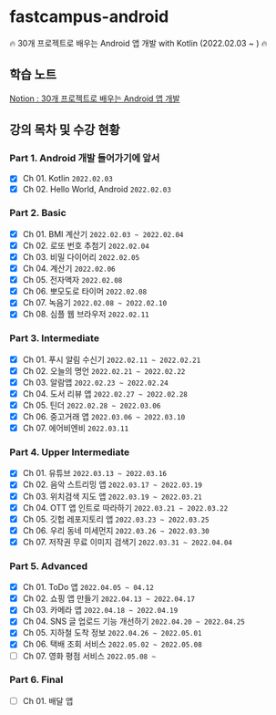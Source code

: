 # fastcampus-android
🔥 30개 프로젝트로 배우는 Android 앱 개발 with Kotlin (2022.02.03 ~ ) 🔥 

## 학습 노트
[Notion : 30개 프로젝트로 배우는 Android 앱 개발](https://android-study.notion.site/30-Android-5635997afbcc49afb2293211d0f30084)

## 강의 목차 및 수강 현황

### Part 1. Android 개발 들어가기에 앞서
- [X] Ch 01. Kotlin `2022.02.03`
- [X] Ch 02. Hello World, Android `2022.02.03`

### Part 2. Basic
- [X] Ch 01. BMI 계산기 `2022.02.03 ~ 2022.02.04`
- [X] Ch 02. 로또 번호 추첨기 `2022.02.04`
- [X] Ch 03. 비밀 다이어리 `2022.02.05`
- [X] Ch 04. 계산기 `2022.02.06`
- [X] Ch 05. 전자액자 `2022.02.08`
- [X] Ch 06. 뽀모도로 타이머 `2022.02.08`
- [X] Ch 07. 녹음기 `2022.02.08 ~ 2022.02.10`
- [X] Ch 08. 심플 웹 브라우저 `2022.02.11`

### Part 3. Intermediate
- [X] Ch 01. 푸시 알림 수신기 `2022.02.11 ~ 2022.02.21`
- [X] Ch 02. 오늘의 명언 `2022.02.21 ~ 2022.02.22`
- [X] Ch 03. 알람앱 `2022.02.23 ~ 2022.02.24`
- [X] Ch 04. 도서 리뷰 앱 `2022.02.27 ~ 2022.02.28`
- [X] Ch 05. 틴더 `2022.02.28 ~ 2022.03.06`
- [X] Ch 06. 중고거래 앱 `2022.03.06 ~ 2022.03.10`
- [X] Ch 07. 에어비엔비 `2022.03.11`

### Part 4. Upper Intermediate
- [X] Ch 01. 유튜브 `2022.03.13 ~ 2022.03.16`
- [X] Ch 02. 음악 스트리밍 앱 `2022.03.17 ~ 2022.03.19`
- [X] Ch 03. 위치검색 지도 앱 `2022.03.19 ~ 2022.03.21`
- [X] Ch 04. OTT 앱 인트로 따라하기 `2022.03.21 ~ 2022.03.22`
- [X] Ch 05. 깃헙 레포지토리 앱 `2022.03.23 ~ 2022.03.25`
- [X] Ch 06. 우리 동네 미세먼지 `2022.03.26 ~ 2022.03.30`
- [X] Ch 07. 저작권 무료 이미지 검색기 `2022.03.31 ~ 2022.04.04`

### Part 5. Advanced
- [X] Ch 01. ToDo 앱 `2022.04.05 ~ 04.12`
- [X] Ch 02. 쇼핑 앱 만들기 `2022.04.13 ~ 2022.04.17`
- [X] Ch 03. 카메라 앱 `2022.04.18 ~ 2022.04.19`
- [X] Ch 04. SNS 글 업로드 기능 개선하기 `2022.04.20 ~ 2022.04.25`
- [X] Ch 05. 지하철 도착 정보 `2022.04.26 ~ 2022.05.01`
- [X] Ch 06. 택배 조회 서비스 `2022.05.02 ~ 2022.05.08`
- [ ] Ch 07. 영화 평점 서비스 `2022.05.08 ~ `

### Part 6. Final
- [ ] Ch 01. 배달 앱
